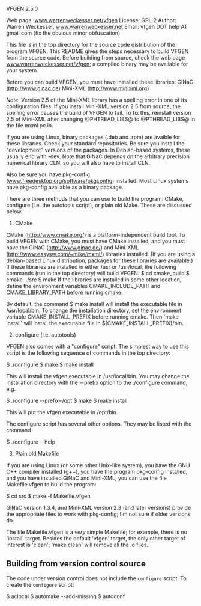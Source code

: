 VFGEN 2.5.0

Web page: www.warrenweckesser.net/vfgen
License:  GPL-2
Author:   Warren Weckesser, www.warrenweckesser.net
Email:    vfgen DOT help AT gmail com  (fix the obvious minor obfuscation)

This file is in the top directory for the source code distribution of the
program VFGEN.  This README gives the steps necessary to build VFGEN from
the source code.  Before building from source, check the web page
www.warrenweckesser.net/vfgen; a compiled binary may be available for your
system.

Before you can build VFGEN, you must have installed these libraries:
   GiNaC    (http://www.ginac.de)
   Mini-XML (http://www.minixml.org)

*Note*: Version 2.5 of the Mini-XML library has a spelling error in one of
its configuration files. If you install Mini-XML version 2.5 from source,
the spelling error causes the build of VFGEN to fail. To fix this, reinstall
version 2.5 of Mini-XML  after changing @PHTREAD_LIBS@ to @PTHREAD_LIBS@ in
the file mxml.pc.in.

If you are using Linux, binary packages (.deb and .rpm) are avaible for
these libraries.  Check your standard repositories.  Be sure you install
the "development" versions of the packages.  In Debian-based systems, these
usually end with -dev.  Note that GiNaC depends on the arbitrary precision
numerical library CLN, so you will also have to install CLN.

Also be sure you have pkg-config (www.freedesktop.org/software/pkgconfig)
installed.  Most Linux systems have pkg-config available as a binary package.

There are three methods that you can use to build the program: CMake,
configure (i.e. the autotools script), or plain old Make.  These are discussed
below.


1. CMake

CMake (http://www.cmake.org/) is a platform-independent build tool. To build
VFGEN with CMake, you must have CMake installed, and you must have the GiNaC
(http://www.ginac.de/) and Mini-XML (http://www.easysw.com/~mike/mxml/)
libraries installed. (If you are using a debian-based Linux distribution,
packages for these libraries are available.)  If these libraries are installed
in either /usr or /usr/local, the following commands (run in the top directory)
will build VFGEN:
$ cd cmake_build
$ cmake ../src
$ make
If the libraries are installed in some other location, define the environment
variables CMAKE_INCLUDE_PATH and CMAKE_LIBRARY_PATH before running cmake.

By default, the command
$ make install
will install the executable file in /usr/local/bin.  To change the
installation directory, set the environment variable CMAKE_INSTALL_PREFIX
before running cmake.  Then 'make install' will install the executable file
in $(CMAKE_INSTALL_PREFIX)/bin.


2. configure (i.e. autotools)

VFGEN also comes with a "configure" script.  The simplest way to use this
script is the following sequence of commands in the top directory:

$ ./configure
$ make
$ make install

This will install the vfgen executable in /usr/local/bin.  You may change the
installation directory with the --prefix option to the ./configure command, e.g.

$ ./configure --prefix=/opt
$ make
$ make install

This will put the vfgen executable in /opt/bin.

The configure script has several other options.  They may be listed with the
command

$ ./configure --help


3. Plain old Makefile

If you are using Linux (or some other Unix-like system), you have the GNU C++
compiler installed (g++), you have the program pkg-config installed, and you
have installed GiNaC and Mini-XML, you can use the file Makefile.vfgen to
build the program:

$ cd src
$ make -f Makefile.vfgen

GiNaC version 1.3.4, and Mini-XML version 2.3 (and later versions) provide the
appropriate files to work with pkg-config; I'm not sure if older versions do.

The file Makefile.vfgen is a *very* simple Makefile; for example, there is
no 'install' target.  Besides the default 'vfgen' target, the only other
target of interest is 'clean'; 'make clean' will remove all the .o files.


Building from version control source
------------------------------------
The code under version control does not include the `configure` script.
To create the `configure` script:

  $ aclocal
  $ automake --add-missing
  $ autoconf
